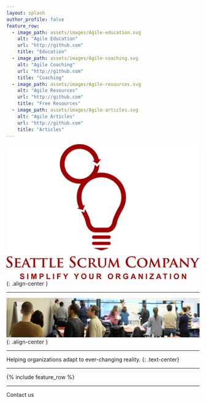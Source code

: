 ```yaml
---
layout: splash
author_profile: false
feature_row:
  - image_path: assets/images/Agile-education.svg
    alt: "Agile Education"
    url: "http://github.com"
    title: "Education"
  - image_path: assets/images/Agile-coaching.svg
    alt: "Agile Coaching"
    url: "http://github.com"
    title: "Coaching"
  - image_path: assets/images/Agile-resources.svg
    alt: "Agile Resources"
    url: "http://github.com"
    title: "Free Resources"
  - image_path: assets/images/Agile-articles.svg
    alt: "Agile Articles"
    url: "http://github.com"
    title: "Articles"
---
```


![Seattle Scrum Company](assets/images/Seattle-Scrum-Company-1024.png){: .align-center }

----

![CSM class](assets/images/NYC-CSM-class.jpg){: .align-center }

----
Helping organizations adapt to ever-changing reality.
{: .text-center}

----

{% include feature_row %}

----

Contact us